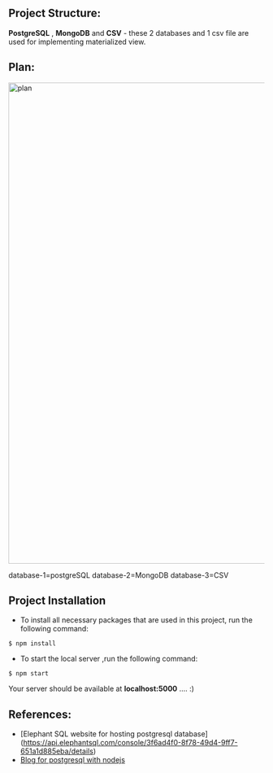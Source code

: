 ## Project Structure:
**PostgreSQL** , **MongoDB**  and **CSV** - these 2  databases and 1 csv file are used for implementing materialized view.

## Plan:
<img width="946" alt="plan" src="https://user-images.githubusercontent.com/36130772/102591096-ae6a2580-413b-11eb-8561-7765b6c16f25.png">

database-1=postgreSQL
database-2=MongoDB
database-3=CSV


## Project Installation

- To install all necessary packages that are used in this project, run the following command:

```
$ npm install  
```

- To start the local server ,run the following command:

```
$ npm start   
```
Your server should be available at  **localhost:5000** .... :)

## References:
- [Elephant SQL website for hosting postgresql database] (https://api.elephantsql.com/console/3f6ad4f0-8f78-49d4-9ff7-651a1d885eba/details)
- [Blog for postgresql with nodejs](https://node-postgres.com/features/connecting)
